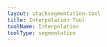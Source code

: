 ```yaml
---
layout: stacksegmentation-tool
title: Interpolation Tool
toolName: Interpolation
toolType: segmentation
---
```



<!-- prettier-ignore-end -->
